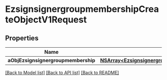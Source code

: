 # EzsignsignergroupmembershipCreateObjectV1Request

## Properties
Name | Type | Description | Notes
------------ | ------------- | ------------- | -------------
**aObjEzsignsignergroupmembership** | [**NSArray&lt;EzsignsignergroupmembershipRequestCompound&gt;***](EzsignsignergroupmembershipRequestCompound.md) |  | 

[[Back to Model list]](../README.md#documentation-for-models) [[Back to API list]](../README.md#documentation-for-api-endpoints) [[Back to README]](../README.md)


